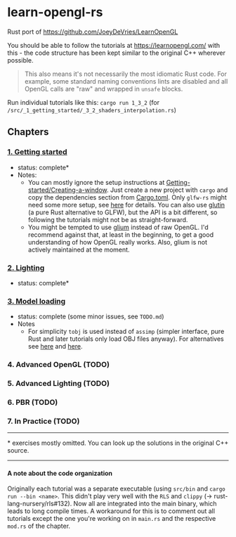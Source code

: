 # learn-opengl-rs
Rust port of https://github.com/JoeyDeVries/LearnOpenGL

You should be able to follow the tutorials at https://learnopengl.com/ with this - the code structure has been kept similar to the original C++ wherever possible.
> This also means it's not necessarily the most idiomatic Rust code. For example, some standard naming conventions lints are disabled and all OpenGL calls are "raw" and wrapped in `unsafe` blocks.

Run individual tutorials like this:
`cargo run 1_3_2` (for `/src/_1_getting_started/_3_2_shaders_interpolation.rs`)

## Chapters
### [1. Getting started](src/_1_getting_started)
* status: complete*
* Notes:
    - You can mostly ignore the setup instructions at [Getting-started/Creating-a-window](https://learnopengl.com/#!Getting-started/Creating-a-window). Just create a new project with `cargo` and copy the dependencies section from [Cargo.toml](Cargo.toml). Only `glfw-rs` might need some more setup, see [here](https://github.com/PistonDevelopers/glfw-rs#using-glfw-rs) for details. You can also use [glutin](https://github.com/tomaka/glutin) (a pure Rust alternative to GLFW), but the API is a bit different, so following the tutorials might not be as straight-forward.
    - You might be tempted to use [glium](https://github.com/glium/glium) instead of raw OpenGL. I'd recommend against that, at least in the beginning, to get a good understanding of how OpenGL really works. Also, glium is not actively maintained at the moment.

### [2. Lighting](src/_2_lighting)
* status: complete*

### [3. Model loading](src/_3_model_loading)
* status: complete (some minor issues, see `TODO.md`)
* Notes
    - For simplicity `tobj` is used instead of `assimp` (simpler interface, pure Rust and later tutorials only load OBJ files anyway). For alternatives see [here](http://arewegameyet.com/categories/3dformatloader.html) and [here](https://crates.io/search?q=assimp).
### 4. Advanced OpenGL (TODO)
### 5. Advanced Lighting (TODO)
### 6. PBR (TODO)
### 7. In Practice (TODO)

----
\* exercises mostly omitted. You can look up the solutions in the original C++ source.

----
#### A note about the code organization
Originally each tutorial was a separate executable (using `src/bin` and `cargo run --bin <name>`. This didn't play very well with the `RLS` and `clippy` (-> rust-lang-nursery/rls#132). Now all are integrated into the main binary, which leads to long compile times. A workaround for this is to comment out all tutorials except the one you're working on in `main.rs` and the respective `mod.rs` of the chapter.
